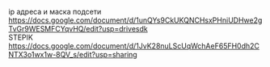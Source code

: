 ip адреса и маска подсети <br>
https://docs.google.com/document/d/1unQYs9CkUKQNCHsxPHniUDHwe2gTvGr9WESMFCYqvHQ/edit?usp=drivesdk <br>
STEPIK <br>
https://docs.google.com/document/d/1JvK28nuLScUqWchAeF65FH0dh2CNTX3o1wx1w-8QV_s/edit?usp=sharing <br>
